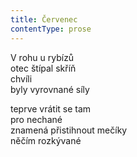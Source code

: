 ```yaml
---
title: Červenec
contentType: prose
---
```


V rohu u rybízů  
otec štípal skříň  
chvíli  
byly vyrovnané síly

teprve vrátit se tam  
pro nechané  
znamená přistihnout mečíky  
něčím rozkývané
